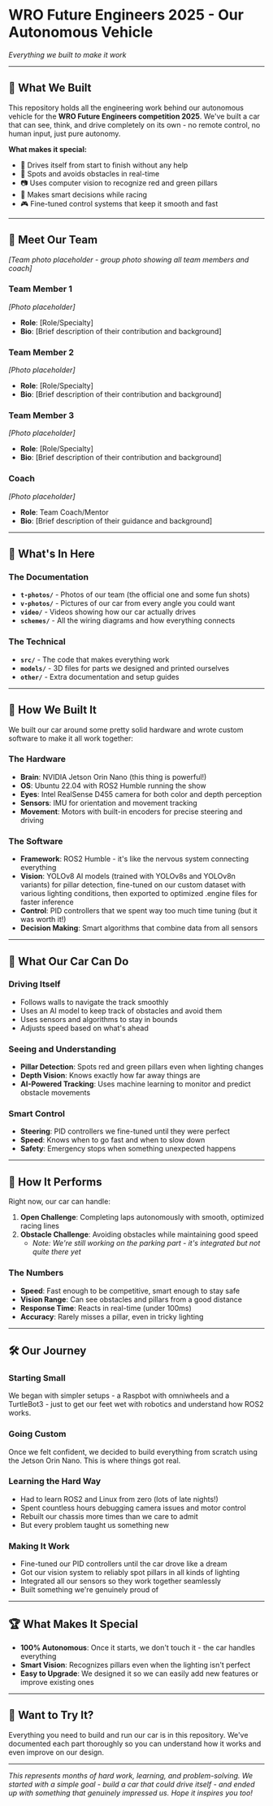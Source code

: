 # WRO Future Engineers 2025 - Our Autonomous Vehicle
*Everything we built to make it work*

---

## 🎯 What We Built

This repository holds all the engineering work behind our autonomous vehicle for the **WRO Future Engineers competition 2025**. We've built a car that can see, think, and drive completely on its own - no remote control, no human input, just pure autonomy.

**What makes it special:**
- 🚗 Drives itself from start to finish without any help
- 🎯 Spots and avoids obstacles in real-time
- 📷 Uses computer vision to recognize red and green pillars
- 🧠 Makes smart decisions while racing
- 🎮 Fine-tuned control systems that keep it smooth and fast

---

## 👥 Meet Our Team

*[Team photo placeholder - group photo showing all team members and coach]*

### **Team Member 1**
*[Photo placeholder]*
- **Role**: [Role/Specialty]
- **Bio**: [Brief description of their contribution and background]

### **Team Member 2** 
*[Photo placeholder]*
- **Role**: [Role/Specialty]
- **Bio**: [Brief description of their contribution and background]

### **Team Member 3**
*[Photo placeholder]*
- **Role**: [Role/Specialty] 
- **Bio**: [Brief description of their contribution and background]

### **Coach**
*[Photo placeholder]*
- **Role**: Team Coach/Mentor
- **Bio**: [Brief description of their guidance and background]

---

## 📁 What's In Here

### The Documentation 
* **`t-photos/`** - Photos of our team (the official one and some fun shots)
* **`v-photos/`** - Pictures of our car from every angle you could want
* **`video/`** - Videos showing how our car actually drives
* **`schemes/`** - All the wiring diagrams and how everything connects

### The Technical 
* **`src/`** - The code that makes everything work
* **`models/`** - 3D files for parts we designed and printed ourselves
* **`other/`** - Extra documentation and setup guides

---

## 🚀 How We Built It

We built our car around some pretty solid hardware and wrote custom software to make it all work together:

### **The Hardware**
- **Brain**: NVIDIA Jetson Orin Nano (this thing is powerful!)
- **OS**: Ubuntu 22.04 with ROS2 Humble running the show
- **Eyes**: Intel RealSense D455 camera for both color and depth perception
- **Sensors**: IMU for orientation and movement tracking
- **Movement**: Motors with built-in encoders for precise steering and driving

### **The Software**
- **Framework**: ROS2 Humble - it's like the nervous system connecting everything
- **Vision**: YOLOv8 AI models (trained with YOLOv8s and YOLOv8n variants) for pillar detection, fine-tuned on our custom dataset with various lighting conditions, then exported to optimized .engine files for faster inference
- **Control**: PID controllers that we spent way too much time tuning (but it was worth it!)
- **Decision Making**: Smart algorithms that combine data from all sensors

---

## 🔧 What Our Car Can Do

### **Driving Itself**
- Follows walls to navigate the track smoothly
- Uses an AI model to keep track of obstacles and avoid them
- Uses sensors and algorithms to stay in bounds
- Adjusts speed based on what's ahead

### **Seeing and Understanding**
- **Pillar Detection**: Spots red and green pillars even when lighting changes
- **Depth Vision**: Knows exactly how far away things are
- **AI-Powered Tracking**: Uses machine learning to monitor and predict obstacle movements

### **Smart Control**
- **Steering**: PID controllers we fine-tuned until they were perfect
- **Speed**: Knows when to go fast and when to slow down
- **Safety**: Emergency stops when something unexpected happens

---

## 🏁 How It Performs

Right now, our car can handle:

1. **Open Challenge**: Completing laps autonomously with smooth, optimized racing lines
2. **Obstacle Challenge**: Avoiding obstacles while maintaining good speed
   - *Note: We're still working on the parking part - it's integrated but not quite there yet*

### **The Numbers**
- **Speed**: Fast enough to be competitive, smart enough to stay safe
- **Vision Range**: Can see obstacles and pillars from a good distance
- **Response Time**: Reacts in real-time (under 100ms)
- **Accuracy**: Rarely misses a pillar, even in tricky lighting

---

## 🛠️ Our Journey

### **Starting Small**
We began with simpler setups - a Raspbot with omniwheels and a TurtleBot3 - just to get our feet wet with robotics and understand how ROS2 works.

### **Going Custom**
Once we felt confident, we decided to build everything from scratch using the Jetson Orin Nano. This is where things got real.

### **Learning the Hard Way**
- Had to learn ROS2 and Linux from zero (lots of late nights!)
- Spent countless hours debugging camera issues and motor control
- Rebuilt our chassis more times than we care to admit
- But every problem taught us something new

### **Making It Work**
- Fine-tuned our PID controllers until the car drove like a dream
- Got our vision system to reliably spot pillars in all kinds of lighting
- Integrated all our sensors so they work together seamlessly
- Built something we're genuinely proud of

---

## 🏆 What Makes It Special

- **100% Autonomous**: Once it starts, we don't touch it - the car handles everything
- **Smart Vision**: Recognizes pillars even when the lighting isn't perfect
- **Easy to Upgrade**: We designed it so we can easily add new features or improve existing ones

---

## 🚀 Want to Try It?

Everything you need to build and run our car is in this repository. We've documented each part thoroughly so you can understand how it works and even improve on our design.

---

*This represents months of hard work, learning, and problem-solving. We started with a simple goal - build a car that could drive itself - and ended up with something that genuinely impressed us. Hope it inspires you too!*
